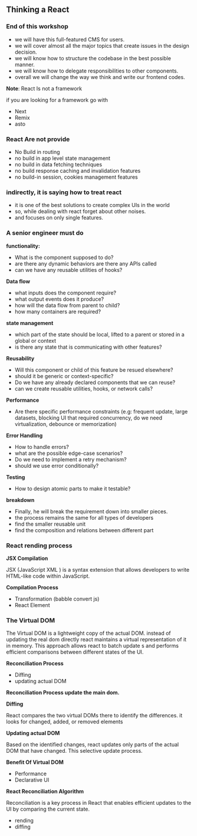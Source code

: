 ## Thinking a React

### End of this workshop

- we will have this full-featured CMS for users.
- we will cover almost all the major topics that create issues in the design decision.
- we will know how to structure the codebase in the best possible manner.
- we will know how to delegate responsibilities to other components.
- overall we will change the way we think and write our frontend codes.

**Note**: React Is not a framework

if you are looking for a framework go with

- Next
- Remix
- asto

### React Are not provide

- No Build in routing
- no build in app level state management
- no build in data fetching techniques
- no build response caching and invalidation features
- no build-in session, cookies management features

### indirectly, it is saying how to treat react

- it is one of the best solutions to create complex UIs in the world
- so, while dealing with react forget about other noises.
- and focuses on only single features.

### A senior engineer must do

**functionality:**

- What is the component supposed to do?
- are there any dynamic behaviors are there any APIs called
- can we have any reusable utilities of hooks?

**Data flow**

- what inputs does the component require?
- what output events does it produce?
- how will the data flow from parent to child?
- how many containers are required?

**state management**

- which part of the state should be local, lifted to a parent or stored in a global or context
- is there any state that is communicating with other features?

**Reusability**

- Will this component or child of this feature be resued elsewhere?
- should it be generic or context-specific?
- Do we have any already declared components that we can reuse?
- can we create reusable utilities, hooks, or network calls?

**Performance**

- Are there specific performance constraints (e.g: frequent update, large datasets, blocking UI that required concurrency, do we need virtualization, debounce or memorization)

**Error Handling**

- How to handle errors?
- what are the possible edge-case scenarios?
- Do we need to implement a retry mechanism?
- should we use error conditionally?

**Testing**

- How to design atomic parts to make it testable?

**breakdown**

- Finally, he will break the requirement down into smaller pieces.
- the process remains the same for all types of developers
- find the smaller reusable unit
- find the composition and relations between different part

### React rending process

**JSX Compilation**

JSX (JavaScript XML ) is a syntax extension that allows developers to write HTML-like code within JavaScript.

**Compilation Process**

- Transformation (babble convert js)
- React Element

### The Virtual DOM

The Virtual DOM is a lightweight copy of the actual DOM. instead of updating the real dom directly react maintains a virtual representation of it in memory. This approach allows react to batch update s and performs efficient comparisons between different states of the UI.

**Reconciliation Process**

- Diffing
- updating actual DOM

**Reconciliation Process update the main dom.**

**Diffing**

React compares the two virtual DOMs there to identify the differences. it looks for changed, added, or removed elements

**Updating actual DOM**

Based on the identified changes, react updates only parts of the actual DOM that have changed. This selective update process.

**Benefit Of Virtual DOM**

- Performance
- Declarative UI

**React Reconciliation Algorithm**

Reconciliation is a key process in React that enables efficient updates to the UI by comparing the current state.

- rending
- diffing
